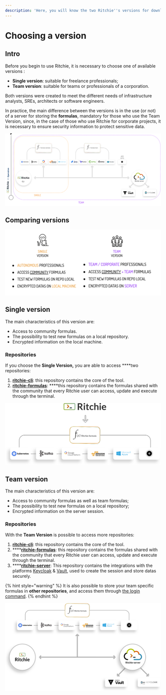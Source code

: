 ```yaml
---
description: 'Here, you will know the two Ritchie''s versions for download.'
---
```


# Choosing a version

## Intro

Before you begin to use Ritchie, it is necessary to choose one of available versions :

* **Single version**: suitable for freelance professionals; 
* **Team version**: suitable for teams or professionals of a corporation. 

Both versions were created to meet the different needs of infrastructure analysts, SREs, architects or software engineers. 

In practice, the main difference between the versions is in the use \(or not\) of a server for storing the **formulas**, mandatory for those who use the Team Version, since, in the case of those who use Ritchie for corporate projects, it is necessary to ensure security information to protect sensitive data.

![Versions single and team architecture ](../.gitbook/assets/team-and-single.png)

## **Comparing versions**

![](../.gitbook/assets/captura_de_tela_2020-06-09_as_09.55.22.png)

## **Single version**

The main characteristics of this version are:

* Access to community formulas.
* The possibility to test new formulas on a local repository.
* Encrypted information on the local machine.

### Repositories

If you choose the **Single Version,** you are able to access ****two repositories:

1. [**ritchie-cli**](https://github.com/ZupIT/ritchie-cli): this repository contains the core of the tool.  
2. [**ritchie-formulas**](https://github.com/ZupIT/ritchie-formulas): ****this repository contains the formulas shared with the community that every Ritchie user can access, update and execute through the terminal.



![](../.gitbook/assets/single-ritchie.png)

## Team version

The main characteristics of this version are: 

* Access to community formulas as well as team formulas;
* The possibility to test new formulas on a local repository; 
* Encrypted information on the server session.

### Repositories 

With the **Team Version** is possible to access more repositories: 

1. [**ritchie-cli**](https://github.com/ZupIT/ritchie-cli): this repository contains the core of the tool.  
2. \*\*\*\*[**ritchie-formulas**](https://github.com/ZupIT/ritchie-formulas): this repository contains the formulas shared with the community that every Ritchie user can access, update and execute through the terminal. 
3. \*\*\*\*[**ritchie-server**](https://github.com/ZupIT/ritchie-server): This repository contains the integrations with the platforms [Keycloak](https://www.keycloak.org/) & [Vault](https://www.vaultproject.io/), used to create the session and store datas securely.

{% hint style="warning" %}
It is also possible to store your team specific formulas in **other repositories**, and access them through [the login command](https://docs.ritchiecli.io/software-architecture-1/security#login-command).
{% endhint %}

![](../.gitbook/assets/team-ritchie-white.png)

